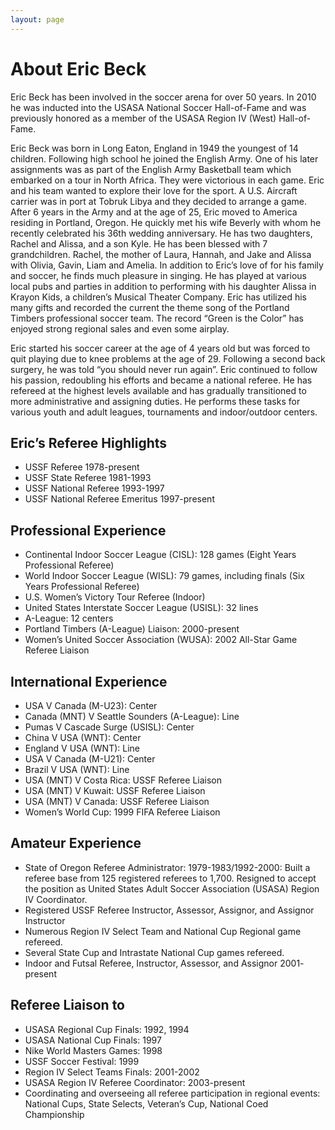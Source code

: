 ```yaml
---
layout: page
---
```


# About Eric Beck

Eric Beck has been involved in the soccer arena for over 50 years. In 2010 he was inducted into the USASA National Soccer Hall-of-Fame and was previously honored as a member of the USASA Region IV (West) Hall-of-Fame.

Eric Beck was born in Long Eaton, England in 1949 the youngest of 14 children. Following high school he joined the English Army. One of his later assignments was as part of the English Army Basketball team which embarked on a tour in North Africa. They were victorious in each game. Eric and his team wanted to explore their love for the sport. A U.S. Aircraft carrier was in port at Tobruk Libya and they decided to arrange a game. After 6 years in the Army and at the age of 25, Eric moved to America residing in Portland, Oregon. He quickly met his wife Beverly with whom he recently celebrated his 36th wedding anniversary.  He has two daughters, Rachel and  Alissa, and a son Kyle. He has been blessed with 7 grandchildren. Rachel, the mother of Laura, Hannah, and Jake and Alissa with Olivia, Gavin, Liam and Amelia. In addition to Eric’s love of for his family and soccer, he finds much pleasure in singing. He has played at various local pubs and parties in addition to performing with his daughter Alissa in Krayon Kids, a children’s Musical Theater Company.  Eric has utilized his many gifts and recorded the current the theme song of the Portland Timbers professional soccer team. The record “Green is the Color” has enjoyed strong regional sales and even some airplay.

Eric started his soccer career at the age of 4 years old but was forced to quit playing due to knee problems at the age of 29. Following a second back surgery, he was told “you should never run again”. Eric continued to follow his passion, redoubling his efforts and became a national referee. He has refereed at the highest levels available and has gradually transitioned to more administrative and assigning duties. He performs these tasks for various youth and adult leagues, tournaments and indoor/outdoor centers.

## Eric’s Referee Highlights

* USSF Referee  1978-present
* USSF State Referee  1981-1993
* USSF National Referee  1993-1997
* USSF National Referee Emeritus  1997-present

## Professional Experience

* Continental Indoor Soccer League (CISL):  128 games (Eight Years Professional Referee)
* World Indoor Soccer League (WISL):  79 games, including finals (Six Years Professional Referee)
* U.S. Women’s Victory Tour  Referee (Indoor)
* United States Interstate Soccer League (USISL):  32 lines
* A-League:  12 centers
* Portland Timbers (A-League) Liaison:  2000-present
* Women’s United Soccer Association (WUSA):  2002 All-Star Game Referee Liaison

## International Experience

* USA V Canada (M-U23):  Center
* Canada (MNT) V Seattle Sounders (A-League):  Line
* Pumas V Cascade Surge (USISL):  Center
* China V USA (WNT):  Center
* England V USA (WNT):  Line
* USA V Canada (M-U21):  Center
* Brazil V USA (WNT):  Line
* USA (MNT) V Costa Rica:  USSF Referee Liaison
* USA (MNT) V Kuwait:  USSF Referee Liaison
* USA (MNT) V Canada:  USSF Referee Liaison
* Women’s World Cup:  1999 FIFA Referee Liaison

## Amateur Experience

* State of Oregon Referee Administrator:  1979-1983/1992-2000:  Built a referee base from 125 registered referees to 1,700. Resigned to accept the position as United States Adult Soccer Association (USASA) Region IV Coordinator.
* Registered USSF Referee Instructor, Assessor, Assignor, and Assignor Instructor
* Numerous Region IV Select Team and National Cup Regional game refereed.
* Several State Cup and Intrastate National Cup games refereed.
* Indoor and Futsal Referee, Instructor, Assessor, and Assignor 2001- present

## Referee Liaison to

* USASA Regional Cup Finals:  1992, 1994
* USASA National Cup Finals:  1997
* Nike World Masters Games:  1998
* USSF Soccer Festival:  1999
* Region IV Select Teams Finals:  2001-2002
* USASA Region IV Referee Coordinator:  2003-present
* Coordinating and overseeing all referee participation in regional events:  National Cups, State Selects, Veteran’s Cup, National Coed Championship

